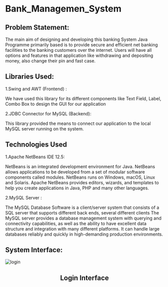 # Bank_Managemen_System #

 ## Problem Statement: ##
 The main aim of designing and developing this banking System Java Programme primarily
based is to provide secure and efficient net banking facilities to the banking customers over the
internet.
Users will have all options and features in that application like withdrawing and depositing
money, also change their pin and fast case.

## Libraries Used: ##
1.Swing and AWT (Frontend) :<br />

We have used this library for its different components like Text Field, Label, Combo Box to
design the GUI for our application

2.JDBC Connector for MySQL (Backend): <br/>

This library provided the means to connect our application to the local MySQL server running
on the system.

## Technologies Used ##
1.Apache NetBeans IDE 12.5: <br/>

NetBeans is an integrated development environment for Java. NetBeans allows applications to
be developed from a set of modular software components called modules. NetBeans runs on
Windows, macOS, Linux and Solaris. Apache NetBeans provides editors, wizards, and
templates to help you create applications in Java, PHP and many other languages.

2.MySQL Server : <br/>

The MySQL Database Software is a client/server system that consists of a SQL server that
supports different back ends, several different clients The MySQL server provides a database
management system with querying and connectivity capabilities, as well as the ability to have
excellent data structure and integration with many different platforms. It can handle large
databases reliably and quickly in high-demanding production environments.

## System Interface: ##


![login](https://user-images.githubusercontent.com/84977189/179014170-02769852-6a2a-4001-b620-be2bb00a6e37.png)

<h2 align="center">Login Interface</h2>
